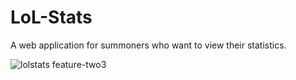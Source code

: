 # LoL-Stats
A web application for summoners who want to view their statistics.

![lolstats feature-two3](https://user-images.githubusercontent.com/22861295/39592132-c90c6b1c-4eba-11e8-901b-9f7f2541cf2f.gif)
